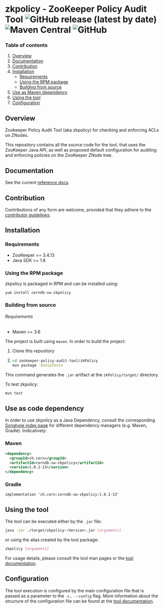 # zkpolicy - ZooKeeper Policy Audit Tool ![GitHub release (latest by date)](https://img.shields.io/github/v/release/cerndb/zkpolicy?label=latest) ![Maven Central](https://img.shields.io/maven-central/v/ch.cern/cerndb-sw-zkpolicy) ![GitHub](https://img.shields.io/github/license/cerndb/zkpolicy)

### Table of contents
1. [Overview](#overview)
2. [Documentation](#documentation)
3. [Contribution](#contribution)
4. [Installation](#installation)
    * [Requirements](#requirements)
    * [Using the RPM package](#using-the-rpm-package)
    * [Building from source](#building-from-source)
5. [Use as Maven dependency](#use-as-maven-dependency)
6. [Using the tool](#using-the-tool)
7. [Configuration](#configuration)

## Overview
Zookeeper Policy Audit Tool (aka zkpolicy) for checking and enforcing ACLs on ZNodes.

This repository contains all the source code for the tool, that uses the ZooKeeper Java API, as well as proposed default configuration for auditing and enforcing policies on the ZooKeeper ZNode tree.

## Documentation
See the current [reference docs](docs/README.md).

## Contribution
Contributions of any form are welcome, provided that they adhere to the [contributor guidelines](CONTRIBUTING.md).

## Installation

### Requirements
* ZooKeeper >= 3.4.13
* Java SDK >= 1.8

### Using the RPM package
zkpolicy is packaged in RPM and can be installed using:
```
yum install cerndb-sw-zkpolicy
```

### Building from source
###### Requirements
* Maven >= 3.6

The project is built using `maven`. In order to build the project:

1. Clone this repository
2. ```bash
   cd zookeeper-policy-audit-tool/zkPolicy
   mvn package -DskipTests
   ```

This command generates the `.jar` artifact at the `zkPolicy/target/` directory.

To test zkpolicy:

```bash
mvn test
```

## Use as code dependency

In order to use zkpolicy as a Java Dependency, consult the corresponding [Sonatype index page](https://search.maven.org/artifact/ch.cern/cerndb-sw-zkpolicy)
for different dependency managers (e.g. Maven, Gradle). Indicatively:

### Maven

```xml
<dependency>
  <groupId>ch.cern</groupId>
  <artifactId>cerndb-sw-zkpolicy</artifactId>
  <version>1.0.1-13</version>
</dependency>
```

### Gradle

```
implementation 'ch.cern:cerndb-sw-zkpolicy:1.0.1-13'
```

## Using the tool
The tool can be executed either by the `.jar` file:

```bash
java -jar ./target/zkpolicy-<Version>.jar [arguments]
```

or using the alias created by the tool package:

```bash
zkpolicy [arguments]
```

For usage details, please consult the tool man pages or the [tool documentation](docs/README.md#usage).

## Configuration
The tool execution is configured by the main configuration file that is passed as a parameter to the `-c, --config` flag. More information about the structure of the configuration file can be found at the [tool documentation](docs/README.md#configuration).